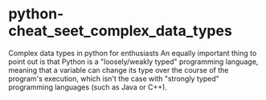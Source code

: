 # python-cheat_seet_complex_data_types
Complex data types in python for enthusiasts
An equally important thing to point out is that Python is a "loosely/weakly typed" programming language, meaning that a variable can change its type over the course of the program's execution, which isn't the case with "strongly typed" programming languages (such as Java or C++).
